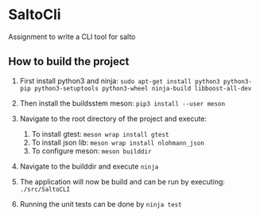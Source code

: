 # SaltoCli
Assignment to write a CLI tool for salto

## How to build the project

1. First install python3 and ninja: `sudo apt-get install python3 python3-pip python3-setuptools python3-wheel ninja-build libboost-all-dev`

2. Then install the buildsstem meson: `pip3 install --user meson`

3. Navigate to the root directory of the project and execute: 
    1. To install gtest: `meson wrap install gtest`
    2. To install json lib: `meson wrap install nlohmann_json`
    3. To configure meson: `meson builddir`

4. Navigate to the builddir and execute `ninja`

5. The application will now be build and can be run by executing: `./src/SaltoCLI`

6. Running the unit tests can be done by `ninja test`

